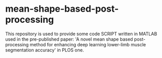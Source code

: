 # mean-shape-based-post-processing
This repository is used to provide some code SCRIPT written in MATLAB used in the pre-published paper: 'A novel mean shape based post-processing method for enhancing deep learning lower-limb muscle segmentation accuracy' in PLOS one.
